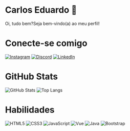 # Carlos Eduardo 🦆
Oi, tudo bem?Seja bem-vindo(a) ao meu perfil!

# Conecte-se comigo
[![Instagram](https://img.shields.io/badge/-Instagram-%23E4405F?style=for-the-badge&logo=instagram&logoColor=white)](https://www.instagram.com/patoeduardo_/)
[![Discord](https://img.shields.io/badge/Discord-7289DA?style=for-the-badge&logo=discord&logoColor=white)](https://discord.com/channels/@negossaurorex/)
[![LinkedIn](https://img.shields.io/badge/LinkedIn-0077B5?style=for-the-badge&logo=linkedin&logoColor=white)](https://www.linkedin.com/in/carlos-eduardo-dos-santos-vital-9335612b1/)


# GitHub Stats
![GitHub Stats](https://github-readme-stats.vercel.app/api?username=CarlosEduardo-067&theme=transparent&bg_color=000&border_color=30A3DC&show_icons=true&icon_color=30A3DC&title_color=E94D5F&text_color=FFF&hide_title=true)
![Top Langs](https://github-readme-stats-git-masterrstaa-rickstaa.vercel.app/api/top-langs/?username=CarlosEduardo-067&layout=compact&bg_color=000&border_color=30A3DC&title_color=E94D5F&text_color=FFF)

# Habilidades
![HTML5](https://img.shields.io/badge/HTML5-E34F26?style=for-the-badge&logo=html5&logoColor=white)
![CSS3](https://img.shields.io/badge/CSS3-1572B6?style=for-the-badge&logo=css3&logoColor=white)
![JavaScript](https://img.shields.io/badge/JavaScript-F7DF1E?style=for-the-badge&logo=javascript&logoColor=black)
![Vue](https://img.shields.io/badge/vuejs-%2335495e.svg?style=for-the-badge&logo=vuedotjs&logoColor=%234FC08D)
![Java](https://img.shields.io/badge/java-%23ED8B00.svg?style=for-the-badge&logo=openjdk&logoColor=white)
![Bootstrap](https://img.shields.io/badge/-boostrap-06080A?style=for-the-badge&logo=bootstrap&labelColor=06080A)
